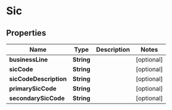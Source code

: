 

# Sic


## Properties

Name | Type | Description | Notes
------------ | ------------- | ------------- | -------------
**businessLine** | **String** |  |  [optional]
**sicCode** | **String** |  |  [optional]
**sicCodeDescription** | **String** |  |  [optional]
**primarySicCode** | **String** |  |  [optional]
**secondarySicCode** | **String** |  |  [optional]



